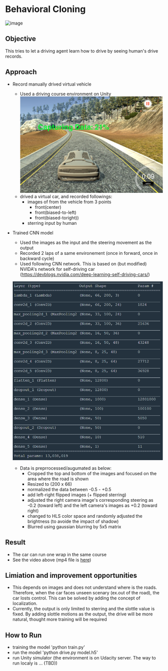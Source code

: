 # Behavioral Cloning


![image](./images/run1.gif)


## Objective 

This tries to let a driving agent learn how to drive by seeing human's drive records. 


## Approach

- Record manually drived virtual vehicle
    - Used a driving course environment on Unity
    ![image](./images/human_drive.png)
    - drived a virtual car, and recorded followings:
        -  images of from the vehicle from 3 points 
            -  front(center)
            -  front(biased-to-left)
            -  front(biased-toright))
        -  sterring input by human
- Trained CNN model 
    - Used the images as the input and the steering movement as the output
    - Recorded 2 laps of a same environement (once in forward, once in backward cycle)
    - Used following CNN network. This is based on (but modified) NVIDA's network for self-driving car  (https://devblogs.nvidia.com/deep-learning-self-driving-cars/)

    ![image](./images/network.png)


    - Data is preprrocessed/augumated as below:
        - Cropped the top and bottom of the images and focused on the area where the road is shown
        - Resized to (200 x 66) 
        - normalized the data between -0.5 - +0.5 
        - add left-right flipped images (+ flipped sterring)
        - adjusted the right camera image's corresponding steering as -0.2 (toward left) and the left camera's images as +0.2 (toward right) 
        - changed to HLS color space and randomly adjusted the brightness (to avoide the impact of shadow) 
        - Blurred using gaussian blurring by 5x5 matrix 
    
## Result 

- The car can run one wrap in the same course 
- See the video above (mp4 file is <a href="./run1.mp4">here</a>)

## Limiation and improvement opportunities
- This depends on images and does not understand where is the roads. Therefore, when the car faces unseen scenary (ex.out of the road), the car losts control. This can be solved by adding the concept of localization.  
- Currently, the output is only limited to sterring and the slottle value is fixed. By adding slottle motions as the output, the drive will be more natural, thought more training will be required

## How to Run 

- training the model 'python train.py'
- run the model 'python drive.py model.h5'
- run Unity simulator (the environment is on Udacity server. The way to run localy is ... (TBD))